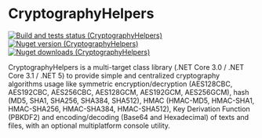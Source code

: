 # CryptographyHelpers
[![Build and tests status (CryptographyHelpers)](https://github.com/alecgn/CryptographyHelpers/workflows/build-and-test/badge.svg)](#)
[![Nuget version (CryptographyHelpers)](https://img.shields.io/nuget/v/CryptographyHelpers)](https://nuget.org/packages/CryptographyHelpers) 
[![Nuget downloads (CryptographyHelpers)](https://img.shields.io/nuget/dt/CryptographyHelpers)](https://nuget.org/packages/CryptographyHelpers)

CryptographyHelpers is a multi-target class library (.NET Core 3.0 / .NET Core 3.1 / .NET 5) to provide simple and centralized cryptography algorithms usage like symmetric encryption/decryption (AES128CBC, AES192CBC, AES256CBC, AES128GCM, AES192GCM, AES256GCM), hash (MD5, SHA1, SHA256, SHA384, SHA512), HMAC (HMAC-MD5, HMAC-SHA1, HMAC-SHA256, HMAC-SHA384, HMAC-SHA512), Key Derivation Function (PBKDF2) and encoding/decoding (Base64 and Hexadecimal) of texts and files, with an optional multiplatform console utility.
